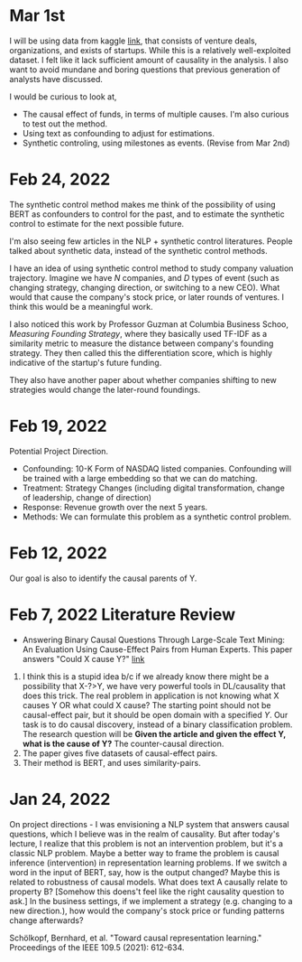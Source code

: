 # Mar 1st
I will be using data from kaggle
[link](https://www.kaggle.com/datasets/justinas/startup-investments?select=investments.csv),
that consists of venture deals, organizations, and exists of startups.
While this is a relatively well-exploited dataset.
I felt like it lack sufficient amount of causality in the analysis.
I also want to avoid mundane and boring questions that previous generation
of analysts have discussed.

I would be curious to look at,
- The causal effect of funds, in terms of multiple causes. I'm also curious to test out the method.
- Using text as confounding to adjust for estimations.
- Synthetic controling, using milestones as events. (Revise from Mar 2nd)


# Feb 24, 2022
The synthetic control method makes me think of the
possibility of using BERT as confounders to control for
the past, and to estimate the synthetic control to estimate
for the next possible future.

I'm also seeing few articles in the NLP + synthetic control
literatures. People talked about synthetic data, instead of
the synthetic control methods.

I have an idea of using synthetic control method to study company
valuation trajectory. Imagine we have $N$ companies,
and $D$ types of event (such as changing strategy, changing direction,
or switching to a new CEO). What would that cause the company's stock price,
or later rounds of ventures. I think this would be a meaningful work.

I also noticed this work by Professor Guzman at Columbia Business Schoo,
_Measuring Founding Strategy_, where they basically used TF-IDF as a similarity metric
to measure the distance between company's founding strategy. They then called this
the differentiation score, which is highly indicative of the startup's
future funding.

They also have another paper about whether companies shifting to new strategies would change
the later-round foundings.

# Feb 19, 2022
Potential Project Direction.
- Confounding: 10-K Form of NASDAQ listed companies. Confounding will be trained with a large embedding so that we can do matching.
- Treatment: Strategy Changes (including digital transformation, change of leadership, change of direction)
- Response: Revenue growth over the next 5 years.
- Methods: We can formulate this problem as a synthetic control problem.



# Feb 12, 2022
Our goal is also to identify the causal parents of Y.


# Feb 7, 2022 Literature Review

- Answering Binary Causal Questions Through Large-Scale Text Mining: An Evaluation Using Cause-Effect Pairs from Human Experts. This paper answers "Could X cause Y?" [link](https://www.ijcai.org/proceedings/2019/0695.pdf)
1. I think this is a stupid idea b/c if we already know there might be a possibility that X-?>Y, we have very powerful tools in DL/causality that does this trick. The real problem in application is not knowing what X causes Y OR what could X cause? The starting point should not be causal-effect pair, but it should be open domain with a specified $Y$. Our task is to do causal discovery, instead of a binary classification problem. The research question will be **Given the article and given the effect Y, what is the cause of Y?** The counter-causal direction.
2. The paper gives five datasets of causal-effect pairs.
3. Their method is BERT, and uses similarity-pairs.



# Jan 24, 2022

On project directions - I was envisioning a NLP system that answers causal questions, which I believe was in the realm of causality. But after today's lecture, I realize that this problem is not an intervention problem, but it's a classic NLP problem. Maybe a better way to frame the problem is causal inference (intervention) in representation learning problems. If we switch a word in the input of BERT, say, how is the output changed? Maybe this is related to robustness of causal models. What does text A causally relate to property B? [Somehow this doens't feel like the right causality question to ask.] In the business settings, if we implement a strategy (e.g. changing to a new direction.), how would the company's stock price or funding patterns change afterwards?

Schölkopf, Bernhard, et al. "Toward causal representation learning." Proceedings of the IEEE 109.5 (2021): 612-634.
